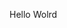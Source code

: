 Hello Wolrd

















































































































































































































































































































































































































































































































































































































































































































































































































































































































































































































































































































































































































































































































































































































































































































































































































































































































































































































































































































































































































































































































































































































































































































































































































































































































































































































































































































































































































































































































































































































































































































































































































































































































































































































































































































































































































































































































































































































































































































































































































































































































































































































































































































































































































































































































































































































































































































































































































































































































































































































































































































































































































































































































































































































































































































































